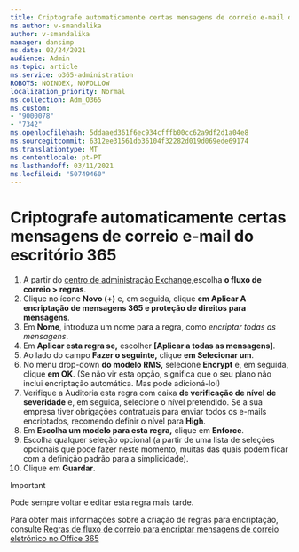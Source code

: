 ```yaml
---
title: Criptografe automaticamente certas mensagens de correio e-mail do escritório 365
ms.author: v-smandalika
author: v-smandalika
manager: dansimp
ms.date: 02/24/2021
audience: Admin
ms.topic: article
ms.service: o365-administration
ROBOTS: NOINDEX, NOFOLLOW
localization_priority: Normal
ms.collection: Adm_O365
ms.custom:
- "9000078"
- "7342"
ms.openlocfilehash: 5ddaaed361f6ec934cfffb00cc62a9df2d1a04e8
ms.sourcegitcommit: 6312ee31561db36104f32282d019d069ede69174
ms.translationtype: MT
ms.contentlocale: pt-PT
ms.lasthandoff: 03/11/2021
ms.locfileid: "50749460"
---
```

# <a name="automatically-encrypt-certain-email-messages-from-office-365"></a>Criptografe automaticamente certas mensagens de correio e-mail do escritório 365

1. A partir do [centro de administração Exchange,](https://outlook.office365.com/ecp/)escolha **o fluxo de correio > regras**. 
2. Clique no ícone **Novo (+)** e, em seguida, clique **em Aplicar A encriptação de mensagens 365 e proteção de direitos para mensagens**.
3. Em **Nome**, introduza um nome para a regra, como *encriptar todas as mensagens*.
4. Em **Aplicar esta regra se,** escolher **[Aplicar a todas as mensagens]**. 
5. Ao lado do campo **Fazer o seguinte,** clique **em Selecionar um**. 
6. No menu drop-down **do modelo RMS,** selecione **Encrypt** e, em seguida, clique **em OK**. (Se não vir esta opção, significa que o seu plano não inclui encriptação automática. Mas pode adicioná-lo!)
7. Verifique a Auditoria esta regra com caixa **de verificação de nível de severidade** e, em seguida, selecione o nível pretendido. Se a sua empresa tiver obrigações contratuais para enviar todos os e-mails encriptados, recomendo definir o nível para **High**.
8. Em **Escolha um modelo para esta regra,** clique em **Enforce**. 
9. Escolha qualquer seleção opcional (a partir de uma lista de seleções opcionais que pode fazer neste momento, muitas das quais podem ficar com a definição padrão para a simplicidade).
10. Clique em **Guardar**.

> [!IMPORTANT]
> Pode sempre voltar e editar esta regra mais tarde.

Para obter mais informações sobre a criação de regras para encriptação, consulte [Regras de fluxo de correio para encriptar mensagens de correio eletrónico no Office 365](https://docs.microsoft.com/microsoft-365/compliance/define-mail-flow-rules-to-encrypt-email)

